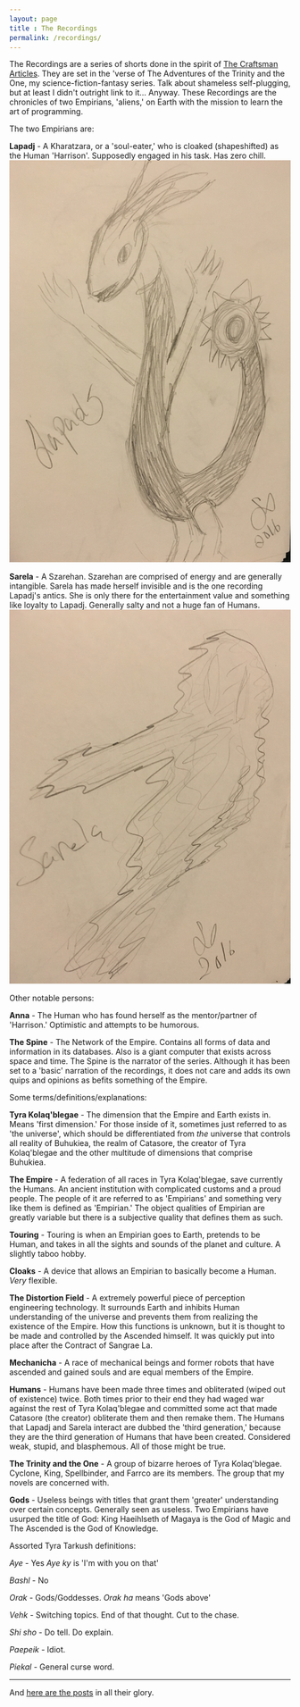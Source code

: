 ```yaml
---
layout: page
title : The Recordings
permalink: /recordings/
---
```


The Recordings are a series of shorts done in the spirit of [The Craftsman Articles](https://github.com/sensui/the-craftsman-book/tree/master/). They are set in the 'verse of The Adventures of the Trinity and the One, my science-fiction-fantasy series. Talk about shameless self-plugging, but at least I didn't outright link to it... Anyway. These Recordings are the chronicles of two Empirians, 'aliens,' on Earth with the mission to learn the art of programming.

The two Empirians are:

**Lapadj** - A Kharatzara, or a 'soul-eater,' who is cloaked (shapeshifted) as the Human 'Harrison'. Supposedly engaged in his task. Has zero chill. ![Lapadj](/assets/post-images/Lapadj.JPG)

**Sarela** - A Szarehan. Szarehan are comprised of energy and are generally intangible. Sarela has made herself invisible and is the one recording Lapadj's antics. She is only there for the entertainment value and something like loyalty to Lapadj. Generally salty and not a huge fan of Humans. ![Sarela](/assets/post-images/Sarela.JPG)

Other notable persons:

**Anna** - The Human who has found herself as the mentor/partner of 'Harrison.' Optimistic and attempts to be humorous.

**The Spine** - The Network of the Empire. Contains all forms of data and information in its databases. Also is a giant computer that exists across space and time. The Spine is the narrator of the series. Although it has been set to a 'basic' narration of the recordings, it does not care and adds its own quips and opinions as befits something of the Empire.

Some terms/definitions/explanations:

**Tyra Kolaq'blegae** - The dimension that the Empire and Earth exists in. Means 'first dimension.' For those inside of it, sometimes just referred to as 'the universe', which should be differentiated from *the* universe that controls all reality of Buhukiea, the realm of Catasore, the creator of Tyra Kolaq'blegae and the other multitude of dimensions that comprise Buhukiea.

**The Empire** - A federation of all races in Tyra Kolaq'blegae, save currently the Humans. An ancient institution with complicated customs and a proud people. The people of it are referred to as 'Empirians' and something very like them is defined as 'Empirian.' The object qualities of Empirian are greatly variable but there is a subjective quality that defines them as such.

**Touring** - Touring is when an Empirian goes to Earth, pretends to be Human, and takes in all the sights and sounds of the planet and culture. A slightly taboo hobby.

**Cloaks** - A device that allows an Empirian to basically become a Human. *Very* flexible.

**The Distortion Field** - A extremely powerful piece of perception engineering technology. It surrounds Earth and inhibits Human understanding of the universe and prevents them from realizing the existence of the Empire. How this functions is unknown, but it is thought to be made and controlled by the Ascended himself. It was quickly put into place after the Contract of Sangrae La.

**Mechanicha** - A race of mechanical beings and former robots that have ascended and gained souls and are equal members of the Empire.

**Humans** - Humans have been made three times and obliterated (wiped out of existence) twice. Both times prior to their end they had waged war against the rest of Tyra Kolaq'blegae and committed some act that made Catasore (the creator) obliterate them and then remake them. The Humans that Lapadj and Sarela interact are dubbed the 'third generation,' because they are the third generation of Humans that have been created. Considered weak, stupid, and blasphemous. All of those might be true.

**The Trinity and the One** - A group of bizarre heroes of Tyra Kolaq'blegae. Cyclone, King, Spellbinder, and Farrco are its members. The group that my novels are concerned with.

**Gods** - Useless beings with titles that grant them 'greater' understanding over certain concepts. Generally seen as useless. Two Empirians have usurped the title of God: King Haeihlseth of Magaya is the God of Magic and The Ascended is the God of Knowledge.

Assorted Tyra Tarkush definitions:

*Aye* - Yes *Aye ky* is 'I'm with you on that'

*Bashl* - No

*Orak* - Gods/Goddesses. *Orak ha* means 'Gods above'

*Vehk* - Switching topics. End of that thought. Cut to the chase.

*Shi sho* - Do tell. Do explain.

*Paepeik* - Idiot.

*Piekal* - General curse word.

---

And [here are the posts](/recordings-archive/) in all their glory.
